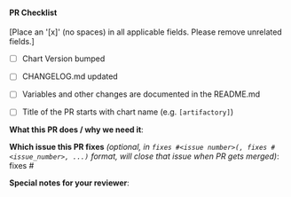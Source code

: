 #### PR Checklist
[Place an '[x]' (no spaces) in all applicable fields. Please remove unrelated fields.]
- [ ] Chart Version bumped
- [ ] CHANGELOG.md updated
- [ ] Variables and other changes are documented in the README.md
- [ ] Title of the PR starts with chart name (e.g. `[artifactory]`)


<!--
Thank you for contributing to jfrog/charts. Before you submit this PR we'd like to
make sure you are aware of our technical requirements and best practices:

* https://github.com/helm/charts/blob/master/CONTRIBUTING.md#technical-requirements
* https://github.com/helm/helm/tree/master/docs/chart_best_practices

For a quick overview across what we will look at reviewing your PR, please read
our review guidelines:

* https://github.com/helm/charts/blob/master/REVIEW_GUIDELINES.md

Following our best practices right from the start will accelerate the review process and
help get your PR merged quicker.

When updates to your PR are requested, please add new commits and do not squash the
history. This will make it easier to identify new changes. The PR will be squashed
anyways when it is merged. Thanks.

For fast feedback, please @-mention maintainers that are listed in the Chart.yaml file.

Please make sure you test your changes before you push them. Once pushed, a TravisCI
will run across your changes, do linting and then install the chart.
Please check the results. We would like these checks to pass before we
even continue reviewing your changes.
-->

**What this PR does / why we need it**:


**Which issue this PR fixes** *(optional, in `fixes #<issue number>(, fixes #<issue_number>, ...)` format, will close that issue when PR gets merged)*: fixes #


**Special notes for your reviewer**:

